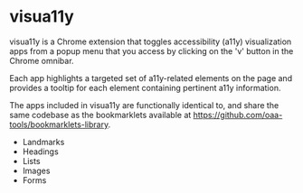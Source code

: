 # visua11y

visua11y is a Chrome extension that toggles accessibility (a11y) visualization apps from a popup menu
that you access by clicking on the 'v' button in the Chrome omnibar.

Each app highlights a targeted set of a11y-related elements on the page and provides a tooltip for
each element containing pertinent a11y information.

The apps included in visua11y are functionally identical to, and share the same codebase as the
bookmarklets available at https://github.com/oaa-tools/bookmarklets-library.

* Landmarks
* Headings
* Lists
* Images
* Forms

